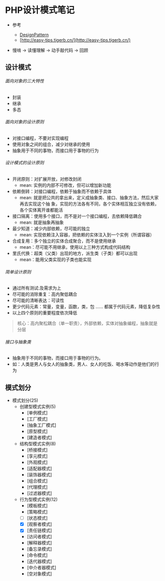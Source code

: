 # PHP设计模式笔记
- 参考
  - [DesignPattern](https://github.com/hoohack)
  - [http://easy-tips.tigerb.cn/](http://easy-tips.tigerb.cn/)

- 慢啃 -> 读懂理解 -> 动手敲代码 -> 回顾

## 设计模式

###### 面向对象的三大特性
- 封装
- 继承
- 多态

###### 面向对象的设计原则
- 对接口编程，不要对实现编程
- 使用对象之间的组合，减少对继承的使用
- 抽象用于不同的事物，而接口用于事物的行为

###### 设计模式的设计原则
- 开闭原则：对扩展开放，对修改封闭
  + mean: 实例的内部不可修改，但可以增加新功能
- 依赖倒转：对接口编程，依赖于抽象而不依赖于具体
  + mean: 就是把公共的拿出来，定义成抽象类、接口、抽象方法，然后大家再去实现这个抽
  象，实现的方法各有不同，各个实体相互独立没有依赖，各个实体离开谁都能活
- 接口隔离：使用多个接口，而不是对一个接口编程，去依赖降低耦合
  + mean: 就是抽象再抽象
- 最少知道：减少内部依赖，尽可能的独立
  + mean: 实现依赖注入容器，把依赖的实体注入到一个实例（所谓容器）
- 合成复用：多个独立的实体合成聚合，而不是使用继承
  + mean：尽可能不用继承，使用以上三种方式构成代码结构
- 里氏代换：超类（父类）出现的地方，派生类（子类）都可以出现
  + mean：能用父类实现的子类也能实现

###### 简单设计原则
- 通过所有测试:及需求为上
- 尽可能的消除重复：高内聚低耦合
- 尽可能的清晰表达：可读性
- 更少代码元素：常量，变量，函数，类，包 …… 都属于代码元素，降低复杂性
- 以上四个原则的重要程度依次降低

>  核心：高内聚松耦合（单一职责），外部依赖，实体对抽象编程，抽象就是分层

###### 接口与抽象类
- 抽象用于不同的事物，而接口用于事物的行为。
- 如：人类是男人与女人的抽象类，男人、女人的吃饭、喝水等动作是他们的行为

## 模式划分

+ 模式划分(25)
    * 创建型模式实例(5)
      - [单例模式]
      - [工厂模式]
      - [抽象工厂模式]
      - [原型模式]
      - [建造者模式]
    * 结构型模式实例(8)
      - [桥接模式]
      - [享元模式]
      - [外观模式]
      - [适配器模式]
      - [装饰器模式]
      - [组合模式]
      - [代理模式]
      - [过滤器模式]
    * 行为型模式实例(12)
      - [模板模式]
      - [策略模式]
      - [ ] [状态模式]
      - [x] [观察者模式]
      - [x] [责任链模式]
      - [访问者模式]
      - [解释器模式]
      - [备忘录模式]
      - [命令模式]
      - [迭代器模式]
      - [中介者器模式]
      - [空对象模式]